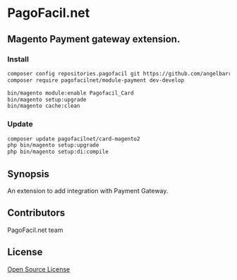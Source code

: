 PagoFacil.net
=============

## Magento Payment gateway extension.

### Install

```sh
composer config repositories.pagofacil git https://github.com/angelbarrientos/pagofacil-card-magento2.git
composer require pagofacilnet/module-payment dev-develop

bin/magento module:enable Pagofacil_Card
bin/magento setup:upgrade
bin/magento cache:clean
```

### Update
```sh
composer update pagofacilnet/card-magento2
php bin/magento setup:upgrade
php bin/magento setup:di:compile
```

## Synopsis
An extension to add integration with Payment Gateway.

## Contributors
PagoFacil.net team

## License
[Open Source License](LICENSE.txt)
